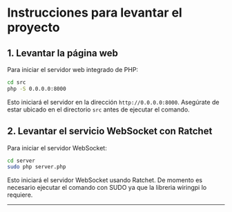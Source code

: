
# Instrucciones para levantar el proyecto

## 1. Levantar la página web

Para iniciar el servidor web integrado de PHP:

```bash
cd src
php -S 0.0.0.0:8000
```

Esto iniciará el servidor en la dirección `http://0.0.0.0:8000`. Asegúrate de estar ubicado en el directorio `src` antes de ejecutar el comando.

## 2. Levantar el servicio WebSocket con Ratchet

Para iniciar el servidor WebSocket:

```bash
cd server
sudo php server.php
```

Esto iniciará el servidor WebSocket usando Ratchet. De momento es necesario ejecutar el comando
con SUDO ya que la libreria wiringpi lo requiere.

---

